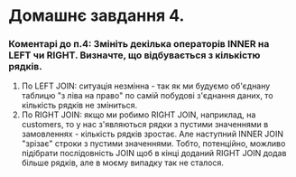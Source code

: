 # Домашнє завдання 4.

### Коментарі до п.4: Змініть декілька операторів INNER на LEFT чи RIGHT. Визначте, що відбувається з кількістю рядків.

1. По LEFT JOIN:  ситуація незмінна - так як ми будуємо об'єднану таблицю "з ліва на право" по самій побудові з'єднання даних, то кількість рядків не зміниться.
2. По RIGHT JOIN: якщо ми робимо RIGHT JOIN, наприклад, на customers, то у нас з'являються рядки з пустими значеннями в замовленнях - кількість рядків зростає. Але наступний INNER JOIN "зрізає" строки з пустими значеннями. Тобто, потенційно, можливо підібрати послідовність JOIN щоб в кінці доданий RIGHT JOIN додав більше рядків, але в моєму випадку так не сталося.
